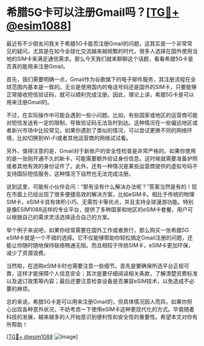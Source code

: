 # 希腊5G卡可以注册Gmail吗？[[TG💪+ @esim1088](https://t.me/s/esim1088)]

最近有不少朋友问我关于希腊5G卡能否注册Gmail的问题，这其实是一个非常常见的疑问。尤其是在如今全球化交流越来越频繁的时代，很多人选择在国外使用当地的SIM卡来满足通信需求。那么今天我们就来聊聊这个话题，看看希腊5G卡是否真的能用来注册Gmail。

首先，我们需要明确一点，Gmail作为谷歌旗下的电子邮件服务，其注册流程在全球范围内基本是一致的。无论是使用国内的电话号码还是国外的SIM卡，只要能够正常接收短信验证码，就可以顺利完成注册。因此，理论上讲，希腊5G卡是可以用来注册Gmail的。

不过，在实际操作中可能会遇到一些小问题。比如，有些国家或地区的运营商可能对短信发送有一定的限制，导致验证码无法及时到达。这种情况在一些偏远地区或者新兴市场中比较常见。如果你遇到了类似的情况，可以尝试更换不同的网络环境，比如切换到Wi-Fi或者其他运营商的网络试试看。

另外，值得注意的是，Gmail对于新账户的安全性检查是非常严格的。如果你使用的是一张刚开通不久的新卡，可能需要额外验证身份信息。这时候就需要准备护照或者其他有效的身份证件了。此外，还有一种情况是某些运营商提供的虚拟号码不支持国际短信服务，这种情况下自然也无法完成注册。

说到这里，可能有小伙伴会问：“那有没有什么解决办法呢？”答案当然是有的！现在市面上已经出现了很多便捷高效的解决方案，比如eSIM卡。相比于传统的物理SIM卡，eSIM卡具有体积小巧、无需剪卡等优点，并且支持全球漫游功能。特别是像ESIM1088这样的专业平台，提供了多种国家和地区的eSIM卡套餐，用户可以根据自己的需求灵活选择适合自己的方案。

举个例子来说吧，如果你经常需要在国外工作或者旅行，那么购买一张希腊5G eSIM卡就是一个不错的选择。它不仅能够帮助你轻松搞定Gmail注册的问题，还能让你随时随地保持联络畅通无阻。而且相较于传统SIM卡，eSIM卡更加环保，减少了资源浪费。

当然啦，在选购eSIM卡时也需要注意一些细节。首先是要确保所选平台正规可靠，这样才能保障个人信息安全；其次是要仔细阅读相关条款，了解清楚资费标准以及退订政策等内容；最后还要注意检查设备是否兼容eSIM技术，以免造成不必要的麻烦。

总的来说，希腊5G卡是可以用来注册Gmail的，但具体情况因人而异。如果你担心出现各种意外状况，不妨考虑一下使用eSIM卡这种更现代化的方式。毕竟随着科技的发展，越来越多的人开始意识到便利性和安全性的重要性。希望本文对你有所帮助！

[[TG💪+ @esim1088](https://t.me/s/esim1088) ![Image](https://i.postimg.cc/4NQfJmqS/Snipaste-2025-05-13-00-14-12.png)]